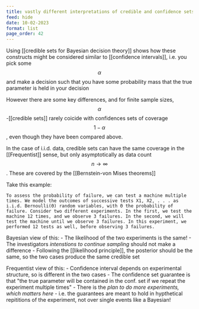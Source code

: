 ```yaml
---
title: vastly different interpretations of credible and confidence sets
feed: hide
date: 10-02-2023
format: list
page_order: 42
---
```



Using [[credible sets for Bayesian decision theory]] shows how these constructs might be considered similar to [[confidence intervals]], i.e. you pick some $$\alpha$$ and make a decision such that you have some probability mass that the true parameter is held in your decision

However there are some key differences, and for finite sample sizes, $$\alpha$$-[[credible sets]] rarely coicide with confidences sets of coverage $$1-\alpha$$, even though they have been compared above.

In the case of i.i.d. data, credible sets can have the same coverage in the [[Frequentist]] sense, but only asymptotically as data count $$n\to\infty$$. These are covered by the [[Bernstein-von Mises theorems]]

Take this example:

	To assess the probability of failure, we can test a machine multiple times. We model the outcomes of successive tests X1, X2, . . . as i.i.d. Bernoulli(Θ) random variables, with Θ the probability of failure. Consider two different experiments. In the first, we test the machine 12 times, and we observe 3 failures. In the second, we will test the machine until we observe 3 failures. In this experiment, we performed 12 tests as well, before observing 3 failures.

Bayesian view of this:
	- The likelihood of the two experiments is the same!
	- The investigators *intenstions to continue sampling* should not make a difference
	- Following the [[likelihood principle]], the posterior should be the same, so the two cases produce the same credible set

Frequentist view of this:
	- Confidence interval depends on experimental structure, so is different in the two cases
	- The confidence set guarantee is that "the true parameter will be contained in the conf. set if we repeat the experiment multiple times"
	- There is the *plan to do more experiments, which matters here*
	- i.e. the guarantees are meant to hold in hypthetical repititions of the experiment, not over single events like a Bayesian!
